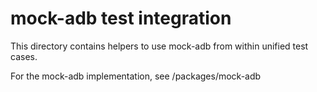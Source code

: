 <!--
Copyright (c) Microsoft Corporation. All rights reserved.
Licensed under the MIT License.
-->

# mock-adb test integration

This directory contains helpers to use mock-adb from within unified test cases.

For the mock-adb implementation, see /packages/mock-adb
